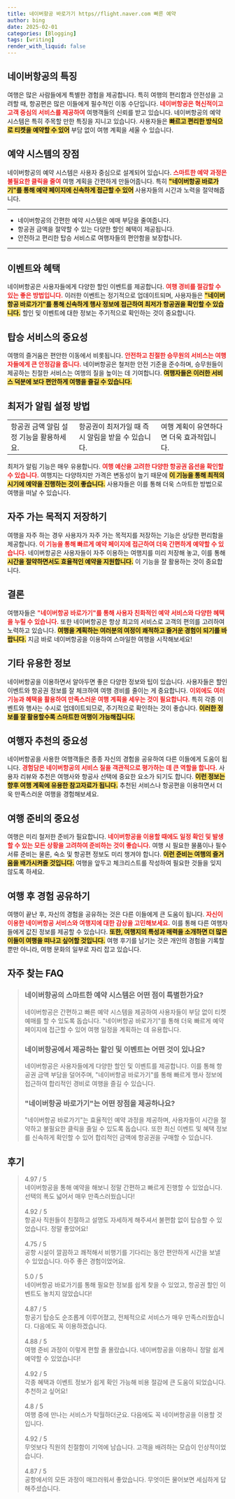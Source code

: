 ```yaml
---
title: 네이버항공 바로가기 https//flight.naver.com 빠른 예약
author: bing
date: 2025-02-01
categories: [Blogging]
tags: [writing]
render_with_liquid: false
---
```



<h2 id="네이버항공의 특징">네이버항공의 특징</h2>

<p>여행은 많은 사람들에게 특별한 경험을 제공합니다. 특히 여행의 편리함과 안전성을 고려할 때, 항공편은 많은 이들에게 필수적인 이동 수단입니다. <b><span style="color: #ee2323;">네이버항공은 혁신적이고 고객 중심의 서비스를 제공하여</span></b> 여행객들의 신뢰를 받고 있습니다. 네이버항공의 예약 시스템은 특히 주목할 만한 특징을 지니고 있습니다. 사용자들은 <b><span style="background-color: #ffe066;">빠르고 편리한 방식으로 티켓을 예약할 수 있어</span></b> 부담 없이 여행 계획을 세울 수 있습니다.</p>

<h2 id="예약 시스템의 장점">예약 시스템의 장점</h2>

<p>네이버항공의 예약 시스템은 사용자 중심으로 설계되어 있습니다. <b><span style="color: #ee2323;">스마트한 예약 과정은 불필요한 클릭을 줄여</span></b> 여행 계획을 간편하게 만들어줍니다. 특히 <b><span style="background-color: #ffe066;">"네이버항공 바로가기"를 통해 예약 페이지에 신속하게 접근할 수 있어</span></b> 사용자들의 시간과 노력을 절약해줍니다.</p>

<hr />

<ul>
    <li>네이버항공의 간편한 예약 시스템은 예매 부담을 줄여줍니다.</li>
    <li>항공권 금액을 절약할 수 있는 다양한 할인 혜택이 제공됩니다.</li>
    <li>안전하고 편리한 탑승 서비스로 여행자들의 편안함을 보장합니다.</li>
</ul>

<hr />

<h2 id="이벤트와 혜택">이벤트와 혜택</h2>

<p>네이버항공은 사용자들에게 다양한 할인 이벤트를 제공합니다. <b><span style="color: #ee2323;">여행 경비를 절감할 수 있는 좋은 방법입니다.</span></b> 이러한 이벤트는 정기적으로 업데이트되며, 사용자들은 <b><span style="background-color: #ffe066;">"네이버항공 바로가기"를 통해 신속하게 행사 정보에 접근하여 최저가 항공권을 확인할 수 있습니다.</span></b> 할인 및 이벤트에 대한 정보는 주기적으로 확인하는 것이 중요합니다.</p>

<h2 id="탑승 서비스의 중요성">탑승 서비스의 중요성</h2>

<p>여행의 즐거움은 편안한 이동에서 비롯됩니다. <b><span style="color: #ee2323;">안전하고 친절한 승무원의 서비스는 여행자들에게 큰 안정감을 줍니다.</span></b> 네이버항공은 철저한 안전 기준을 준수하며, 승무원들이 제공하는 친절한 서비스는 여행의 질을 높이는 데 기여합니다. <b><span style="background-color: #ffe066;">여행자들은 이러한 서비스 덕분에 보다 편안하게 여행을 즐길 수 있습니다.</span></b></p>

<h2 id="최저가 알림 설정 방법">최저가 알림 설정 방법</h2>

<table>
    <tr>
        <td>항공권 금액 알림 설정 기능을 활용하세요.</td>
        <td>항공권이 최저가일 때 즉시 알림을 받을 수 있습니다.</td>
        <td>여행 계획이 유연하다면 더욱 효과적입니다.</td>
    </tr>
</table>

<p>최저가 알림 기능은 매우 유용합니다. <b><span style="color: #ee2323;">여행 예산을 고려한 다양한 항공권 옵션을 확인할 수 있습니다.</span></b> 여행지는 다양하지만 가격은 변동성이 높기 때문에 <b><span style="background-color: #ffe066;">이 기능을 통해 최적의 시기에 예약을 진행하는 것이 좋습니다.</span></b> 사용자들은 이를 통해 더욱 스마트한 방법으로 여행을 떠날 수 있습니다.</p>

<h2 id="자주 가는 목적지 저장하기">자주 가는 목적지 저장하기</h2>

<p>여행을 자주 하는 경우 사용자가 자주 가는 목적지를 저장하는 기능은 상당한 편리함을 제공합니다. <b><span style="color: #ee2323;">이 기능을 통해 빠르게 예약 페이지에 접근하여 더욱 간편하게 예약할 수 있습니다.</span></b> 네이버항공은 사용자들이 자주 이용하는 여행지를 미리 저장해 놓고, 이를 통해 <b><span style="background-color: #ffe066;">시간을 절약하면서도 효율적인 예약을 지원합니다.</span></b> 이 기능을 잘 활용하는 것이 중요합니다.</p>

<h2 id="결론">결론</h2>

<p>여행자들은 <b><span style="color: #ee2323;">"네이버항공 바로가기"를 통해 사용자 친화적인 예약 서비스와 다양한 혜택을 누릴 수 있습니다.</span></b> 또한 네이버항공은 항상 최고의 서비스로 고객의 편의를 고려하여 노력하고 있습니다. <b><span style="background-color: #ffe066;">여행을 계획하는 여러분의 여정이 쾌적하고 즐거운 경험이 되기를 바랍니다.</span></b> 지금 바로 네이버항공을 이용하여 스마일한 여행을 시작해보세요!</p>

<h2 id="기타 유용한 정보">기타 유용한 정보</h2>

<p>네이버항공을 이용하면서 알아두면 좋은 다양한 정보와 팁이 있습니다. 사용자들은 할인 이벤트와 항공권 정보를 잘 체크하여 여행 경비를 줄이는 게 중요합니다. <b><span style="color: #ee2323;">이외에도 여러 기능과 혜택을 활용하여 만족스러운 여행 계획을 세우는 것이 필요합니다.</span></b> 특히 각종 이벤트와 행사는 수시로 업데이트되므로, 주기적으로 확인하는 것이 좋습니다. <b><span style="background-color: #ffe066;">이러한 정보를 잘 활용할수록 스마트한 여행이 가능해집니다.</span></b></p>

<h2 id="여행자 추천의 중요성">여행자 추천의 중요성</h2>

<p>네이버항공을 사용한 여행객들은 종종 자신의 경험을 공유하여 다른 이들에게 도움이 됩니다. <b><span style="color: #ee2323;">경험담은 네이버항공의 서비스 질을 객관적으로 평가하는 데 큰 역할을 합니다.</span></b> 사용자 리뷰와 추천은 여행사와 항공사 선택에 중요한 요소가 되기도 합니다. <b><span style="background-color: #ffe066;">이런 정보는 향후 여행 계획에 유용한 참고자료가 됩니다.</span></b> 추천된 서비스나 항공편을 이용하면서 더욱 만족스러운 여행을 경험해보세요.</p>

<h2 id="여행 준비의 중요성">여행 준비의 중요성</h2>

<p>여행은 미리 철저한 준비가 필요합니다. <b><span style="color: #ee2323;">네이버항공을 이용할 때에도 일정 확인 및 발생할 수 있는 모든 상황을 고려하여 준비하는 것이 좋습니다.</span></b> 여행 시 필요한 물품이나 필수 서류 준비는 물론, 숙소 및 항공편 정보도 미리 챙겨야 합니다. <b><span style="background-color: #ffe066;">이런 준비는 여행의 즐거움을 배가시켜줄 것입니다.</span></b> 여행을 앞두고 체크리스트를 작성하여 필요한 것들을 잊지 않도록 하세요.</p>

<h2 id="여행 후 경험 공유하기">여행 후 경험 공유하기</h2>

<p>여행이 끝난 후, 자신의 경험을 공유하는 것은 다른 이들에게 큰 도움이 됩니다. <b><span style="color: #ee2323;">자신이 이용한 네이버항공 서비스와 여행지에 대한 감상을 고민해보세요.</span></b> 이를 통해 다른 여행자들에게 값진 정보를 제공할 수 있습니다. <b><span style="background-color: #ffe066;">또한, 여행지의 특성과 매력을 소개하면 더 많은 이들이 여행을 떠나고 싶어할 것입니다.</span></b> 여행 후기를 남기는 것은 개인의 경험을 기록할 뿐만 아니라, 여행 문화의 일부로 자리 잡고 있습니다.</p>


<h2 id='자주_찾는_FAQ'>자주 찾는 FAQ</h2>
<div itemscope="" itemtype="https://schema.org/FAQPage"> 
<blockquote> 
<div itemscope="" itemprop="mainEntity" itemtype="https://schema.org/Question"> 
<h3 itemprop="name">네이버항공의 스마트한 예약 시스템은 어떤 점이 특별한가요?</h3> 
<div itemscope="" itemprop="acceptedAnswer" itemtype="https://schema.org/Answer"> 
<span itemprop="text"> 
<p>네이버항공은 간편하고 빠른 예약 시스템을 제공하여 사용자들이 부담 없이 티켓 예매를 할 수 있도록 돕습니다. "네이버항공 바로가기"를 통해 더욱 빠르게 예약 페이지에 접근할 수 있어 여행 일정을 계획하는 데 유용합니다.</p> 
</span> 
</div> 
</div> 

<div itemscope="" itemprop="mainEntity" itemtype="https://schema.org/Question"> 
<h3 itemprop="name">네이버항공에서 제공하는 할인 및 이벤트는 어떤 것이 있나요?</h3> 
<div itemscope="" itemprop="acceptedAnswer" itemtype="https://schema.org/Answer"> 
<span itemprop="text"> 
<p>네이버항공은 사용자들에게 다양한 할인 및 이벤트를 제공합니다. 이를 통해 항공권 금액 부담을 덜어주며, "네이버항공 바로가기"를 통해 빠르게 행사 정보에 접근하여 합리적인 경비로 여행을 즐길 수 있습니다.</p> 
</span> 
</div> 
</div> 

<div itemscope="" itemprop="mainEntity" itemtype="https://schema.org/Question"> 
<h3 itemprop="name">"네이버항공 바로가기"는 어떤 장점을 제공하나요?</h3> 
<div itemscope="" itemprop="acceptedAnswer" itemtype="https://schema.org/Answer"> 
<span itemprop="text"> 
<p>"네이버항공 바로가기"는 효율적인 예약 과정을 제공하며, 사용자들이 시간을 절약하고 불필요한 클릭을 줄일 수 있도록 돕습니다. 또한 최신 이벤트 및 혜택 정보를 신속하게 확인할 수 있어 합리적인 금액에 항공권을 구매할 수 있습니다.</p> 
</span> 
</div> 
</div> 

</blockquote> 
</div>
<h2 id='후기'>후기</h2>
<div itemscope itemtype="https://schema.org/Product">
  <blockquote>
  <div itemprop="review" itemscope itemtype="https://schema.org/Review">
      <div itemprop="reviewRating" itemscope itemtype="https://schema.org/Rating"> <span itemprop="ratingValue">4.97</span> / <span itemprop="bestRating">5</span> </div>
      <span itemprop="reviewBody">네이버항공을 통해 예약을 해보니 정말 간편하고 빠르게 진행할 수 있었습니다. 선택의 폭도 넓어서 매우 만족스러웠습니다!</span>
  </div>
  <br>
  <div itemprop="review" itemscope itemtype="https://schema.org/Review">
      <div itemprop="reviewRating" itemscope itemtype="https://schema.org/Rating"> <span itemprop="ratingValue">4.92</span> / <span itemprop="bestRating">5</span> </div>
      <span itemprop="reviewBody">항공사 직원들이 친절하고 설명도 자세하게 해주셔서 불편함 없이 탑승할 수 있었습니다. 정말 좋았어요!</span>
  </div>
  <br>
  <div itemprop="review" itemscope itemtype="https://schema.org/Review">
      <div itemprop="reviewRating" itemscope itemtype="https://schema.org/Rating"> <span itemprop="ratingValue">4.75</span> / <span itemprop="bestRating">5</span> </div>
      <span itemprop="reviewBody">공항 시설이 깔끔하고 쾌적해서 비행기를 기다리는 동안 편안하게 시간을 보낼 수 있었습니다. 아주 좋은 경험이었어요.</span>
  </div>
  <br>
  <div itemprop="review" itemscope itemtype="https://schema.org/Review">
      <div itemprop="reviewRating" itemscope itemtype="https://schema.org/Rating"> <span itemprop="ratingValue">5.0</span> / <span itemprop="bestRating">5</span> </div>
      <span itemprop="reviewBody">네이버항공 바로가기를 통해 필요한 정보를 쉽게 찾을 수 있었고, 항공권 할인 이벤트도 놓치지 않았습니다!</span>
  </div>
  <br>
  <div itemprop="review" itemscope itemtype="https://schema.org/Review">
      <div itemprop="reviewRating" itemscope itemtype="https://schema.org/Rating"> <span itemprop="ratingValue">4.87</span> / <span itemprop="bestRating">5</span> </div>
      <span itemprop="reviewBody">항공기 탑승도 순조롭게 이루어졌고, 전체적으로 서비스가 매우 만족스러웠습니다. 다음에도 꼭 이용하겠습니다.</span>
  </div>
  <br>
  <div itemprop="review" itemscope itemtype="https://schema.org/Review">
      <div itemprop="reviewRating" itemscope itemtype="https://schema.org/Rating"> <span itemprop="ratingValue">4.88</span> / <span itemprop="bestRating">5</span> </div>
      <span itemprop="reviewBody">여행 준비 과정이 이렇게 편할 줄 몰랐습니다. 네이버항공을 이용하니 정말 쉽게 예약할 수 있었습니다!</span>
  </div>
  <br>
  <div itemprop="review" itemscope itemtype="https://schema.org/Review">
      <div itemprop="reviewRating" itemscope itemtype="https://schema.org/Rating"> <span itemprop="ratingValue">4.92</span> / <span itemprop="bestRating">5</span> </div>
      <span itemprop="reviewBody">각종 혜택과 이벤트 정보가 쉽게 확인 가능해 비용 절감에 큰 도움이 되었습니다. 추천하고 싶어요!</span>
  </div>
  <br>
  <div itemprop="review" itemscope itemtype="https://schema.org/Review">
      <div itemprop="reviewRating" itemscope itemtype="https://schema.org/Rating"> <span itemprop="ratingValue">4.8</span> / <span itemprop="bestRating">5</span> </div>
      <span itemprop="reviewBody">여행 중에 만나는 서비스가 탁월하더군요. 다음에도 꼭 네이버항공을 이용할 것입니다.</span>
  </div>
  <br>
  <div itemprop="review" itemscope itemtype="https://schema.org/Review">
      <div itemprop="reviewRating" itemscope itemtype="https://schema.org/Rating"> <span itemprop="ratingValue">4.92</span> / <span itemprop="bestRating">5</span> </div>
      <span itemprop="reviewBody">무엇보다 직원의 친절함이 기억에 남습니다. 고객을 배려하는 모습이 인상적이었습니다.</span>
  </div>
  <br>
  <div itemprop="review" itemscope itemtype="https://schema.org/Review">
      <div itemprop="reviewRating" itemscope itemtype="https://schema.org/Rating"> <span itemprop="ratingValue">4.87</span> / <span itemprop="bestRating">5</span> </div>
      <span itemprop="reviewBody">공항에서의 모든 과정이 매끄러워서 좋았습니다. 무엇이든 물어보면 세심하게 답해주셨습니다.</span>
  </div>
  </blockquote>
</div>
